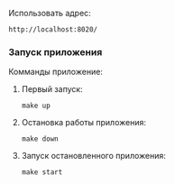 

Использовать адрес:

~~~
http://localhost:8020/
~~~

### Запуск приложения

Комманды приложение:

1. Первый запуск: 

    ```
    make up  
    ```

2. Остановка работы приложения:

    ```
    make down
    ```

3. Запуск остановленного приложения:

    ```
    make start
    ```
   
